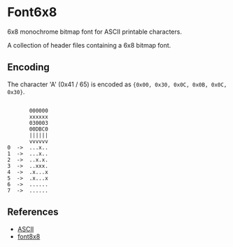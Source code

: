 # Font6x8

6x8 monochrome bitmap font for ASCII printable characters.

A collection of header files containing a 6x8 bitmap font.

## Encoding

The character 'A' (0x41 / 65) is encoded as `{0x00, 0x30, 0x0C, 0x0B, 0x0C, 0x30}`.

```text

       000000
       xxxxxx
       030003
       00DBC0
       ||||||
       vvvvvv
0  ->  ...x..
1  ->  ...x..
2  ->  ..x.x.
3  ->  ..xxx.
4  ->  .x...x
5  ->  .x...x
6  ->  ......
7  ->  ......
```

## References

- [ASCII](https://en.wikipedia.org/wiki/ASCII)
- [font8x8](https://github.com/dhepper/font8x8)
